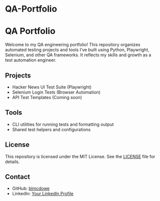 # QA-Portfolio
# QA Portfolio

Welcome to my QA engineering portfolio! This repository organizes automated testing projects and tools I’ve built using Python, Playwright, Selenium, and other QA frameworks. It reflects my skills and growth as a test automation engineer.

## Projects

- Hacker News UI Test Suite (Playwright)  
- Selenium Login Tests (Browser Automation)  
- API Test Templates (Coming soon)  

## Tools

- CLI utilities for running tests and formatting output  
- Shared test helpers and configurations  

## License

This repository is licensed under the MIT License. See the [LICENSE](LICENSE) file for details.

## Contact

- GitHub: [blmcdowe](https://github.com/blmcdowe)  
- LinkedIn: [Your LinkedIn Profile](https://www.linkedin.com/in/your-linkedin)  


